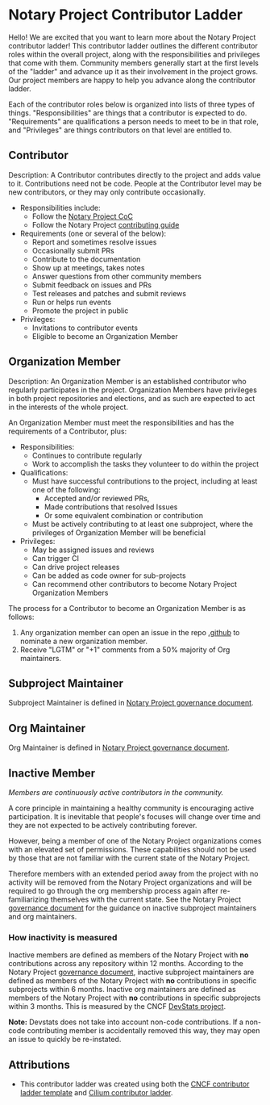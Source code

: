# Notary Project Contributor Ladder

Hello! We are excited that you want to learn more about the Notary Project contributor ladder! This contributor ladder outlines the different contributor roles within the overall project, along with the responsibilities and privileges that come with them. Community members generally start at the first levels of the "ladder" and advance up it as their involvement in the project grows. Our project members are happy to help you advance along the contributor ladder.

Each of the contributor roles below is organized into lists of three types of things. "Responsibilities" are things that a contributor is expected to do. "Requirements" are qualifications a person needs to meet to be in that role, and "Privileges" are things contributors on that level are entitled to.

## Contributor

Description: A Contributor contributes directly to the project and adds value to it. Contributions need not be code. People at the Contributor level may be new contributors, or they may only contribute occasionally.

* Responsibilities include:
    * Follow the [Notary Project CoC](CODE_OF_CONDUCT.md)
    * Follow the Notary Project [contributing guide](CONTRIBUTING.md)
* Requirements (one or several of the below):
    * Report and sometimes resolve issues
    * Occasionally submit PRs
    * Contribute to the documentation
    * Show up at meetings, takes notes
    * Answer questions from other community members
    * Submit feedback on issues and PRs
    * Test releases and patches and submit reviews
    * Run or helps run events
    * Promote the project in public
* Privileges:
    * Invitations to contributor events
    * Eligible to become an Organization Member

## Organization Member

Description: An Organization Member is an established contributor who regularly participates in the project. Organization Members have privileges in both project repositories and elections, and as such are expected to act in the interests of the whole project.

An Organization Member must meet the responsibilities and has the requirements of a Contributor, plus:

* Responsibilities:
    * Continues to contribute regularly
    * Work to accomplish the tasks they volunteer to do within the project
* Qualifications:
    * Must have successful contributions to the project, including at least one of the following:
        * Accepted and/or reviewed PRs,
        * Made contributions that resolved Issues
        * Or some equivalent combination or contribution
    * Must be actively contributing to at least one subproject, where the privileges of Organization Member will be beneficial
* Privileges:
    * May be assigned issues and reviews
    * Can trigger CI
    * Can drive project releases
    * Can be added as code owner for sub-projects
    * Can recommend other contributors to become Notary Project Organization Members

The process for a Contributor to become an Organization Member is as follows:

1. Any organization member can open an issue in the repo [.github](https://github.com/notaryproject/.github) to nominate a new organization member.
2. Receive "LGTM" or "+1" comments from a 50% majority of Org maintainers.

## Subproject Maintainer

Subproject Maintainer is defined in [Notary Project governance document](GOVERNANCE.md#subproject-maintainers).

## Org Maintainer

Org Maintainer is defined in [Notary Project governance document](GOVERNANCE.md#notary-project-org-maintainers).

## Inactive Member

_Members are continuously active contributors in the community._

A core principle in maintaining a healthy community is encouraging active participation. It is inevitable that people's focuses will change over time and they are not expected to be actively contributing forever.

However, being a member of one of the Notary Project organizations comes with an elevated set of permissions. These capabilities should not be used by those that are not familiar with the current state of the Notary Project.

Therefore members with an extended period away from the project with no activity will be removed from the Notary Project organizations and will be required to go through the org membership process again after re-familiarizing themselves with the current state. See the Notary Project [governance document](GOVERNANCE.md#maintainers-structure) for the guidance on inactive subproject maintainers and org maintainers.

### How inactivity is measured

Inactive members are defined as members of the Notary Project with **no** contributions across any repository within 12 months. According to the Notary Project [governance document](GOVERNANCE.md), inactive subproject maintainers are defined as members of the Notary Project with **no** contributions in specific subprojects within 6 months. Inactive org maintainers are defined as members of the Notary Project with **no** contributions in specific subprojects within 3 months. This is measured by the CNCF [DevStats project](https://notary.devstats.cncf.io/d/8/dashboards?orgId=1&refresh=15m).

**Note:** Devstats does not take into account non-code contributions. If a non-code contributing member is accidentally removed this way, they may open an issue to quickly be re-instated.

## Attributions

* This contributor ladder was created using both the [CNCF contributor ladder template](https://github.com/cncf/project-template/blob/main/CONTRIBUTOR_LADDER.md) and [Cilium contributor ladder](https://github.com/cilium/community/blob/main/CONTRIBUTOR-LADDER.md).